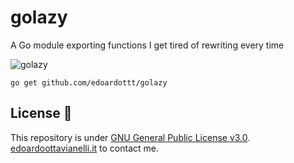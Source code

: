 # golazy
A Go module exporting functions I get tired of rewriting every time

![golazy](https://github.com/edoardottt/images/blob/main/golazy/golazy.png)


```
go get github.com/edoardottt/golazy
```

License 📝
-------

This repository is under [GNU General Public License v3.0](https://github.com/edoardottt/golazy/blob/main/LICENSE).  
[edoardoottavianelli.it](https://www.edoardoottavianelli.it) to contact me.
